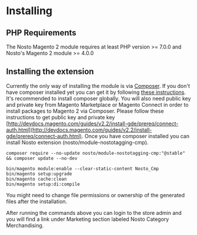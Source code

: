 # Installing

## PHP Requirements

The Nosto Magento 2 module requires at least PHP version &gt;= 7.0.0 and Nosto's Magento 2 module &gt;= 4.0.0

## Installing the extension

Currently the only way of installing the module is via [Composer](https://getcomposer.org/). If you don't have composer installed yet you can get it by following [these instructions](https://getcomposer.org/doc/00-intro.md). It's recommended to install composer globally. You will also need public key and private key from Magento Marketplace or Magento Connect in order to install packages to Magento 2 via Composer. Please follow these instructions to get public key and private key [http://devdocs.magento.com/guides/v2.2/install-gde/prereq/connect-auth.html](http://devdocs.magento.com/guides/v2.2/install-gde/prereq/connect-auth.html). Once you have composer installed you can install Nosto extension \(nosto/module-nostotagging-cmp\).

```text
composer require --no-update nosto/module-nostotagging-cmp:"@stable" && composer update --no-dev
```

```text
bin/magento module:enable --clear-static-content Nosto_Cmp
bin/magento setup:upgrade
bin/magento cache:clean
bin/magento setup:di:compile
```

You might need to change file permissions or ownership of the generated files after the installation.

After running the commands above you can login to the store admin and you will find a link under Marketing section labeled Nosto Category Merchandising.

